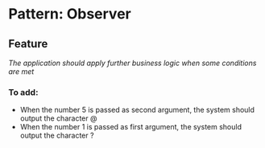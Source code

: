 # Pattern: Observer

## Feature 

*The application should apply further business logic when some conditions are met*

### To add:
 - When the number 5 is passed as second argument, the system should output the character @
 - When the number 1 is passed as first argument, the system should output the character ? 
